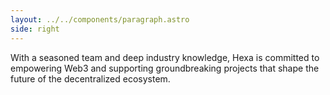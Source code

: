 ```yaml
---
layout: ../../components/paragraph.astro
side: right
---
```


With a seasoned team and deep industry knowledge, Hexa is committed to empowering Web3 and supporting groundbreaking projects that shape the future of the decentralized ecosystem.